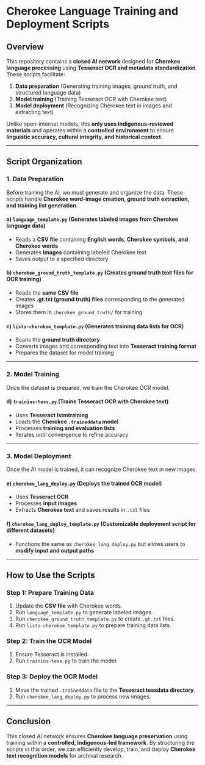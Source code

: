 
# **Cherokee Language Training and Deployment Scripts**  

## **Overview**  
This repository contains a **closed AI network** designed for **Cherokee language processing** using **Tesseract OCR and metadata standardization**. These scripts facilitate:  

1. **Data preparation** (Generating training images, ground truth, and structured language data)  
2. **Model training** (Training Tesseract OCR with Cherokee text)  
3. **Model deployment** (Recognizing Cherokee text in images and extracting text)  

Unlike open-internet models, this **only uses Indigenous-reviewed materials** and operates within a **controlled environment** to ensure **linguistic accuracy, cultural integrity, and historical context**.  

---

## **Script Organization**  

### **1. Data Preparation**  
Before training the AI, we must generate and organize the data. These scripts handle **Cherokee word-image creation, ground truth extraction, and training list generation**.  

#### **a) `language_template.py`** (Generates labeled images from Cherokee language data)  
- Reads a **CSV file** containing **English words, Cherokee symbols, and Cherokee words**  
- Generates **images** containing labeled Cherokee text  
- Saves output to a specified directory  

#### **b) `cherokee_ground_truth_template.py`** (Creates ground truth text files for OCR training)  
- Reads the **same CSV file**  
- Creates **.gt.txt (ground truth) files** corresponding to the generated images  
- Stores them in `cherokee_ground_truth/` for training  

#### **c) `lists-cherokee_template.py`** (Generates training data lists for OCR)  
- Scans the **ground truth directory**  
- Converts images and corresponding text into **Tesseract training format**  
- Prepares the dataset for model training  

---

### **2. Model Training**  
Once the dataset is prepared, we train the Cherokee OCR model.  

#### **d) `trainins-tess.py`** (Trains Tesseract OCR with Cherokee text)  
- Uses **Tesseract lstmtraining**  
- Loads the **Cherokee `.traineddata` model**  
- Processes **training and evaluation lists**  
- Iterates until convergence to refine accuracy  

---

### **3. Model Deployment**  
Once the AI model is trained, it can recognize Cherokee text in new images.  

#### **e) `cherokee_lang_deploy.py`** (Deploys the trained OCR model)  
- Uses **Tesseract OCR**  
- Processes **input images**  
- Extracts **Cherokee text** and saves results in `.txt` files  

#### **f) `cherokee_lang_deploy_template.py`** (Customizable deployment script for different datasets)  
- Functions the same as `cherokee_lang_deploy.py` but allows users to **modify input and output paths**  

---

## **How to Use the Scripts**  

### **Step 1: Prepare Training Data**  
1. Update the **CSV file** with Cherokee words.  
2. Run `language_template.py` to generate labeled images.  
3. Run `cherokee_ground_truth_template.py` to create `.gt.txt` files.  
4. Run `lists-cherokee_template.py` to prepare training data lists.  

### **Step 2: Train the OCR Model**  
1. Ensure Tesseract is installed.  
2. Run `trainins-tess.py` to train the model.  

### **Step 3: Deploy the OCR Model**  
1. Move the trained `.traineddata` file to the **Tesseract tessdata directory**.  
2. Run `cherokee_lang_deploy.py` to process new images.  

---

## **Conclusion**  
This closed AI network ensures **Cherokee language preservation** using training within a **controlled, Indigenous-led framework**. By structuring the scripts in this order, we can efficiently develop, train, and deploy **Cherokee text recognition models** for archival research. 
